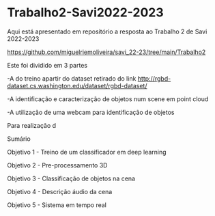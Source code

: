 # Trabalho2-Savi2022-2023
Aqui está apresentado em repositório a resposta ao Trabalho 2 de Savi 2022-2023

https://github.com/miguelriemoliveira/savi_22-23/tree/main/Trabalho2

Este foi dividido em 3 partes 

-A do treino apartir do dataset retirado do link http://rgbd-dataset.cs.washington.edu/dataset/rgbd-dataset/

-A identificação e caracterização de objetos num scene em point cloud

-A utilização de uma webcam para identificação de objetos

Para realização d


Sumário

Objetivo 1 - Treino de um classificador em deep learning

Objetivo 2 - Pre-processamento 3D

Objetivo 3 - Classificação de objetos na cena

Objetivo 4 - Descrição áudio da cena

Objetivo 5 - Sistema em tempo real

